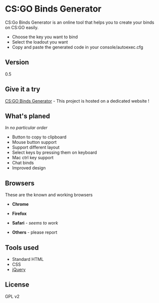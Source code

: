 CS:GO Binds Generator
=========

CS:Go Binds Generator is an online tool that helps you to create your binds on CS:GO easily.

  - Choose the key you want to bind
  - Select the loadout you want
  - Copy and paste the generated code in your console/autoexec.cfg

Version
----

0.5

Give it a try
-----------

[CS:GO Binds Generator](http://csgobindsgenerator.com) - This project is hosted on a dedicated website !

What's planed
-----------
*In no particular order*
- Button to copy to clipboard
- Mouse button support
- Support different layout
- Select keys by pressing them on keyboard
- Mac ctrl key support
- Chat binds
- Improved design

Browsers
--------------
These are the known and working browsers  

* **Chrome**  
* **Firefox**
* **Safari** - *seems to work* 

*  **Others** - please report

Tools used
----------
* Standard HTML
* CSS
* [jQuery](http://jquery.com)

License
----

GPL v2
